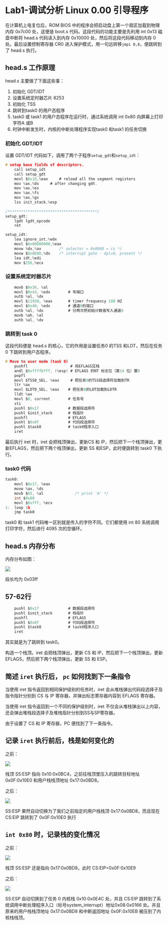# Lab1-调试分析 Linux 0.00 引导程序

在计算机上电复位后，ROM BIOS 中的程序会把启动盘上第一个扇区加载到物理内存 0x7c00 处，这便是 boot.s 代码。这段代码的功能主要是先利用 int 0x13 磁盘中断将 head.s 代码读入到内存 0x10000 处，然后将这段代码移动到内存 0 处。最后设置控制寄存器 CR0 进入保护模式，用一句远转移`jmpi 0,8`，便跳转到了 head.s 执行。

## head.s 工作原理

head.s 主要做了下面这些事：

1. 初始化 GDT/IDT
2. 设置系统定时器芯片 8253
3. 初始化 TSS
4. 跳转到task0 的用户态程序
5. task0 或 task1 的用户态程序在运行时，通过系统调用 int 0x80 向屏幕上打印字符A 或B
6. 时钟中断发生时，内核的中断处理程序实现task0 和task1 的任务切换

### 初始化 GDT/IDT

设置 GDT/IDT 代码如下，调用了两个子程序`setup_gdt`和`setup_idt`：

```c
# setup base fields of descriptors.
    call setup_idt
    call setup_gdt
    movl $0x10,%eax		# reload all the segment registers
    mov %ax,%ds		# after changing gdt.
    mov %ax,%es
    mov %ax,%fs
    mov %ax,%gs
    lss init_stack,%esp
    
/****************************************/
setup_gdt:
	lgdt lgdt_opcode
	ret

setup_idt:
	lea ignore_int,%edx
	movl $0x00080000,%eax
	movw %dx,%ax		/* selector = 0x0008 = cs */
	movw $0x8E00,%dx	/* interrupt gate - dpl=0, present */
	lea idt,%edi
	mov $256,%ecx
```

### 设置系统定时器芯片

```c
	movb $0x36, %al
	movl $0x43, %edx		# 写端口
	outb %al, %dx
	movl $11930, %eax       # timer frequency 100 HZ
	movl $0x40, %edx		# 通道0的端口
	outb %al, %dx			# 分两次把初始计数值写入通道0
	movb %ah, %al
	outb %al, %dx
```

### 跳转到 task 0

这段代码便是 head.s 的核心，它的作用是设置任务0 的TSS 和LDT，然后在任务 0 下跳转到用户态程序。

```c
# Move to user mode (task 0)
	pushfl					 # 将EFLAGS压栈
	andl $0xffffbfff, (%esp) # EFLAGS 的NT 标志位（第14 位）置0
	popfl
	movl $TSS0_SEL, %eax	 # 把任务0的TSS段选择符加载到TR
	ltr %ax
	movl $LDT0_SEL, %eax	# 把任务0的LDT加载到LDTR
	lldt %ax
	movl $0, current		# 任务号
	sti
	pushl $0x17				# 数据段选择符
	pushl $init_stack		# 栈指针
	pushfl					# EFLAGS
	pushl $0x0f				# 代码段选择符
	pushl $task0			# task0程序入口
	iret
```

最后执行 iret 时，iret 会把栈顶弹出，更新CS 和 IP，然后把下一个栈顶弹出，更新EFLAGS，然后把下两个栈顶弹出，更新 SS 和ESP，此时便跳转到 task0 下执行。

### task0 代码

```c
task0:
	movl $0x17, %eax
	movw %ax, %ds
	movb $65, %al              /* print 'A' */
	int $0x80
	movl $0xfff, %ecx
1:	loop 1b
	jmp task0
```

task0 和 task1 代码唯一区别就是传入的字符不同。它们都使用 int 80 系统调用打印字符，然后进行 4095 次的空循环。

## head.s 内存分布

内存分布如图：

![](./assets/image-20230517233132905.png)

段长均为 0x03ff

## 57-62行

```c
	pushl $0x17				# 数据段选择符
	pushl $init_stack		# 栈指针
	pushfl					# EFLAGS
	pushl $0x0f				# 代码段选择符
	pushl $task0			# task0程序入口
	iret
```

其实就是为了跳转到 task0。

构造一个栈顶。iret 会把栈顶弹出，更新 CS 和 IP，然后把下一个栈顶弹出，更新 EFLAGS，然后把下两个栈顶弹出，更新
SS 和 ESP。

## 简述 `iret` 执行后， `pc` 如何找到下一条指令

当使用 iret 指令返回到相同保护级别的任务时，iret 会从堆栈弹出代码段选择子及指令指针分别到 CS 与 IP 寄存器，并弹出标志寄存器内容到 EFLAGS 寄存器。

当使用 iret 指令返回到一个不同的保护级别时，iret 不仅会从堆栈弹出以上内容，还会弹出堆栈段选择子及堆栈指针分别到SS与SP寄存器。

由于设置了 CS 和 IP 寄存器，PC 便找到了下一条指令。

## 记录 `iret` 执行前后，栈是如何变化的

之前：

![](./assets/image-20230517234528535.png)

栈顶 SS:ESP 指向 0x10:0x0BC4，之前往栈顶里压入的跳转目标地址 0x0F:0x10E0 和用户栈栈顶地址 0x17:0x0BD8。

之后：

![](./assets/image-20230517234650586.png)

SS:ESP 果然自动切换为了我们之前指定的用户栈栈顶 0x17:0x0BD8，而且现在 CS:EIP 跳转到了 0x0F:0x10E0 执行

## `int 0x80` 时，记录栈的变化情况

之前：

![](./assets/image-20230517234744194.png)

栈顶 SS:ESP 还是指向 0x17:0x0BD8，此时 CS:EIP=0x0F:0x10E9

之后：

![](./assets/image-20230517234839241.png)

SS:ESP 自动切换到了任务 0 内核栈 0x10:0x0E4C 处，并且 CS:EIP 跳转到了系统调用中断处理程序入口（标号system_interrupt）地址0x08:0x0166 处。并且原来的用户栈栈顶地址 0x17:0x0BD8 和中断返回地址 0x0F:0x10EB 被压到了内核栈栈顶。